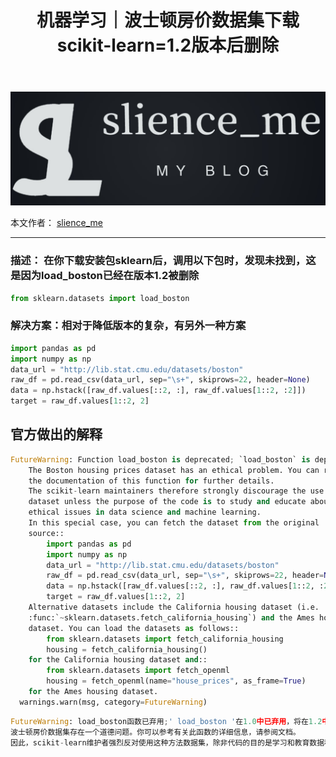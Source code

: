 ﻿---
layout: post
title: 机器学习｜波士顿房价数据集下载scikit-learn=1.2版本后删除
categories: [机器学习]
description: 波士顿房价数据集下载 scikit-learn=1.2版本后删除【官方给出方案】
keywords: 机器学习
mermaid: false
sequence: false
flow: false
mathjax: false
mindmap: false
mindmap2: false
---

![img](https://raw.githubusercontent.com/slience-me/picGo/master/images/logo_slienceme3.jpeg)

本文作者： [slience_me](https://slienceme.cn/)

---

### 描述： 在你下载安装包sklearn后，调用以下包时，发现未找到，这是因为load_boston已经在版本1.2被删除

```py
from sklearn.datasets import load_boston
```
### 解决方案：相对于降低版本的复杂，有另外一种方案

```python
import pandas as pd
import numpy as np
data_url = "http://lib.stat.cmu.edu/datasets/boston"
raw_df = pd.read_csv(data_url, sep="\s+", skiprows=22, header=None)
data = np.hstack([raw_df.values[::2, :], raw_df.values[1::2, :2]])
target = raw_df.values[1::2, 2]
```

## 官方做出的解释
```py
FutureWarning: Function load_boston is deprecated; `load_boston` is deprecated in 1.0 and will be removed in 1.2.
    The Boston housing prices dataset has an ethical problem. You can refer to
    the documentation of this function for further details.
    The scikit-learn maintainers therefore strongly discourage the use of this
    dataset unless the purpose of the code is to study and educate about
    ethical issues in data science and machine learning.
    In this special case, you can fetch the dataset from the original
    source::
        import pandas as pd
        import numpy as np
        data_url = "http://lib.stat.cmu.edu/datasets/boston"
        raw_df = pd.read_csv(data_url, sep="\s+", skiprows=22, header=None)
        data = np.hstack([raw_df.values[::2, :], raw_df.values[1::2, :2]])
        target = raw_df.values[1::2, 2]
    Alternative datasets include the California housing dataset (i.e.
    :func:`~sklearn.datasets.fetch_california_housing`) and the Ames housing
    dataset. You can load the datasets as follows::
        from sklearn.datasets import fetch_california_housing
        housing = fetch_california_housing()
    for the California housing dataset and::
        from sklearn.datasets import fetch_openml
        housing = fetch_openml(name="house_prices", as_frame=True)
    for the Ames housing dataset.
  warnings.warn(msg, category=FutureWarning)

```

```python
FutureWarning: load_boston函数已弃用;' load_boston '在1.0中已弃用，将在1.2中删除。
波士顿房价数据集存在一个道德问题。你可以参考有关此函数的详细信息，请参阅文档。
因此，scikit-learn维护者强烈反对使用这种方法数据集，除非代码的目的是学习和教育数据科学和机器学习中的伦理问题。
```

